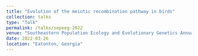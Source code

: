 ```yaml
---
title: "Evolution of the meiotic recombination pathway in birds"
collection: talks
type: "Talk"
permalink: /talks/sepeeg-2022
venue: "Southeastern Population Ecology and Evolutionary Genetics Annual Meeting"
date: 2022-03-26
location: "Eatonton, Georgia"
---
```

